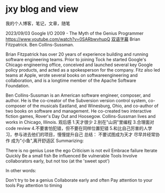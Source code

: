 # jxy blog and view
我的个人博客，笔记，文章，随笔

2023/09/03 Google I/O 2009 - The Myth of the Genius Programmer https://www.youtube.com/watch?v=0SARbwvhupQ
[双语字幕](./view/The-Myth-of-the-Genius-Programmer(双语).txt) 
 Brian Fitzpatrick.  Ben Collins-Sussman.

 Brian Fitzpatrick has over 20 years of experience building and running software engineering teams. Prior to joining Tock he started Google's Chicago engineering office, conceived and launched several key Google policy products, and acted as a spokesperson for the company. Fitz also led teams at Apple, wrote several books on softwareengineering and collaboration, and is a longtime member of the Apache Software Foundation.

 Ben Collins-Sussman is an American software engineer, composer, and author. He is the co-creator of the Subversion version control system, co-composer of the musicals Eastland, and Winesburg, Ohio, and co-author of two books on software and management. He co-created two interactive fiction games, Rover's Day Out and Hoosegow. Collins-Sussman lives and works in Chicago, Illinois.
观后感
1.天才很少
2.别在"山洞"里编程
3.合理面对 code review
4.不要害怕犯错，但不要在同样位置犯错
5.和比自己厉害的人学习，参与进去他们的项目，慢慢提升自己
总结： 不要试图成为天才 尽早并经常协作 成为"小鱼",离开舒适区
Summarizing:

There is no genius
Lose the ego
Criticism is not evil
Embrace failure
Iterate Quickly
Be a small fish
Be influenced
Be vulnerable
Tools
Involve collaborators early, but not too (at the 'sweet spot')

In other words:

Don't try to be a genius
Collaborate early and often
Pay attention to your tools
Pay attention to timing
